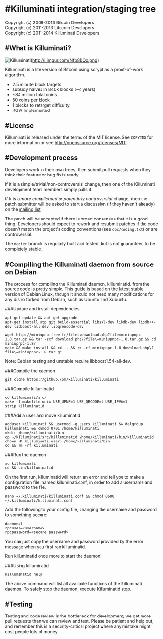#Killuminati integration/staging tree
================================
Copyright (c) 2009-2013 Bitcoin Developers<br>
Copyright (c) 2011-2013 Litecoin Developers<br>
Copyright (c) 2011-2014 Killuminati Developers<br>

#What is Killuminati?
----------------

![Killuminati](http://i.imgur.com/moytVJA.png)(http://i.imgur.com/Nfb8DQx.png)

Killuminati is a lite version of Bitcoin using scrypt as a proof-of-work algorithm.
 - 2.5 minute block targets
 - subsidy halves in 840k blocks (~4 years)
 - ~84 million total coins
 - 50 coins per block
 - 1 blocks to retarget difficulty
 - KGW Implemented

#License
-------

Killuminati is released under the terms of the MIT license. See `COPYING` for more
information or see http://opensource.org/licenses/MIT.

#Development process
-------------------

Developers work in their own trees, then submit pull requests when they think
their feature or bug fix is ready.

If it is a simple/trivial/non-controversial change, then one of the Killuminati
development team members simply pulls it.

If it is a *more complicated or potentially controversial* change, then the patch
submitter will be asked to start a discussion (if they haven't already) on the
[mailing list](http://sourceforge.net/mailarchive/forum.php?forum_name=bitcoin-development).

The patch will be accepted if there is broad consensus that it is a good thing.
Developers should expect to rework and resubmit patches if the code doesn't
match the project's coding conventions (see `doc/coding.txt`) or are
controversial.

The `master` branch is regularly built and tested, but is not guaranteed to be
completely stable.

#Compiling the Killuminati daemon from source on Debian
-----------------------------------------------------
The process for compiling the Killuminati daemon, killuminatid, from the source code is pretty simple. This guide is based on the latest stable version of Debian Linux, though it should not need many modifications for any distro forked from Debian, such as Ubuntu and Xubuntu.

###Update and install dependencies

```
apt-get update && apt-get upgrade
apt-get install ntp git build-essential libssl-dev libdb-dev libdb++-dev libboost-all-dev libqrencode-dev

wget http://miniupnp.free.fr/files/download.php?file=miniupnpc-1.8.tar.gz && tar -zxf download.php\?file\=miniupnpc-1.8.tar.gz && cd miniupnpc-1.8/
make && make install && cd .. && rm -rf miniupnpc-1.8 download.php\?file\=miniupnpc-1.8.tar.gz
```
Note: Debian testing and unstable require libboost1.54-all-dev.

###Compile the daemon
```
git clone https://github.com/killuminati/killuminati
```

###Compile killuminatid
```
cd killuminati/src/
make -f makefile.unix USE_UPNP=1 USE_QRCODE=1 USE_IPV6=1
strip killuminatid
```

###Add a user and move killuminatid
```
adduser killuminati && usermod -g users killuminati && delgroup killuminati && chmod 0701 /home/killuminati
mkdir /home/killuminati/bin
cp ~/killuminati/src/killuminatid /home/killuminati/bin/killuminatid
chown -R killuminati:users /home/killuminati/bin
cd && rm -rf killuminati
```

###Run the daemon
```
su killuminati
cd && bin/killuminatid
```

On the first run, killuminatid will return an error and tell you to make a configuration file, named killuminati.conf, in order to add a username and password to the file.
```
nano ~/.killuminati/killuminati.conf && chmod 0600 ~/.killuminati/killuminati.conf
```
Add the following to your config file, changing the username and password to something secure: 
```
daemon=1
rpcuser=<username>
rpcpassword=<secure password>
```

You can just copy the username and password provided by the error message when you first ran killuminatid.

Run killuminatid once more to start the daemon! 

###Using killuminatid
```
killuminatid help
```

The above command will list all available functions of the Killuminati daemon. To safely stop the daemon, execute Killuminatid stop. 

#Testing
-------

Testing and code review is the bottleneck for development; we get more pull
requests than we can review and test. Please be patient and help out, and
remember this is a security-critical project where any mistake might cost people
lots of money.

